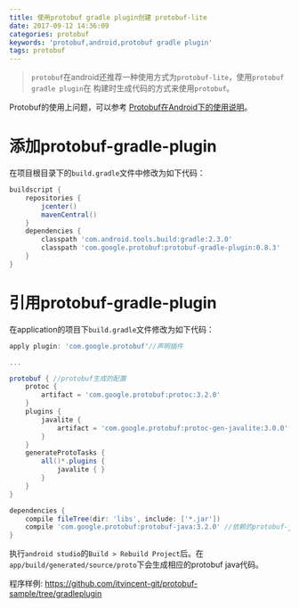 ```yaml
---
title: 使用protobuf gradle plugin创建 protobuf-lite
date: 2017-09-12 14:36:09
categories: protobuf
keywords: 'protobuf,android,protobuf gradle plugin'
tags: protobuf
---
```

> `protobuf`在android还推荐一种使用方式为`protobuf-lite`，使用`protobuf gradle plugin`在
构建时生成代码的方式来使用`protobuf`。

Protobuf的使用上问题，可以参考 [Protobuf在Android下的使用说明](/2017/03/28/protobuf-java-android-guildline/)。

# 添加protobuf-gradle-plugin
在项目根目录下的`build.gradle`文件中修改为如下代码：

```gradle
buildscript {
    repositories {
        jcenter()
        mavenCentral()
    }
    dependencies {
        classpath 'com.android.tools.build:gradle:2.3.0'
        classpath 'com.google.protobuf:protobuf-gradle-plugin:0.8.3'
    }
}
```
<!-- more -->

# 引用protobuf-gradle-plugin
在application的项目下`build.gradle`文件修改为如下代码：

```gradle
apply plugin: 'com.google.protobuf'//声明插件

...

protobuf { //protobuf生成的配置
    protoc {
        artifact = 'com.google.protobuf:protoc:3.2.0'
    }
    plugins {
        javalite {
            artifact = 'com.google.protobuf:protoc-gen-javalite:3.0.0'
        }
    }
    generateProtoTasks {
        all()*.plugins {
            javalite { }
        }
    }
}

dependencies {
    compile fileTree(dir: 'libs', include: ['*.jar'])
    compile 'com.google.protobuf:protobuf-java:3.2.0' //依赖的protobuf-java lib
}
```

执行`android studio`的`Build > Rebuild Project`后。在`app/build/generated/source/proto`下会生成相应的protobuf java代码。

程序样例:
https://github.com/itvincent-git/protobuf-sample/tree/gradleplugin
